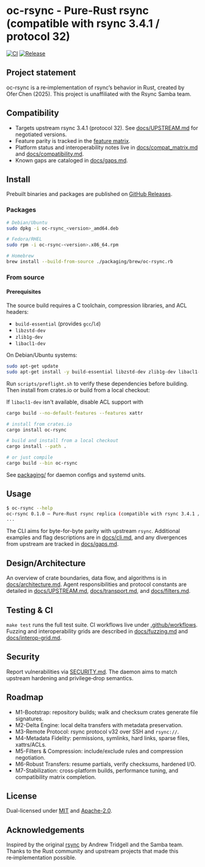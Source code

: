 # oc-rsync - Pure-Rust rsync (compatible with rsync 3.4.1 / protocol 32)

[![CI](https://github.com/oferchen/oc-rsync/actions/workflows/ci.yml/badge.svg)](https://github.com/oferchen/oc-rsync/actions/workflows/ci.yml)
[![Release](https://img.shields.io/github/v/release/oferchen/oc-rsync)](https://github.com/oferchen/oc-rsync/releases)

## Project statement

oc-rsync is a re‑implementation of rsync’s behavior in Rust, created by Ofer Chen (2025). This project is unaffiliated with the Rsync Samba team.

## Compatibility

- Targets upstream rsync 3.4.1 (protocol 32). See [docs/UPSTREAM.md](docs/UPSTREAM.md) for negotiated versions.
- Feature parity is tracked in the [feature matrix](docs/feature_matrix.md).
- Platform status and interoperability notes live in [docs/compat_matrix.md](docs/compat_matrix.md) and [docs/compatibility.md](docs/compatibility.md).
- Known gaps are cataloged in [docs/gaps.md](docs/gaps.md).

## Install

Prebuilt binaries and packages are published on [GitHub Releases](https://github.com/oferchen/oc-rsync/releases).

### Packages

```bash
# Debian/Ubuntu
sudo dpkg -i oc-rsync_<version>_amd64.deb

# Fedora/RHEL
sudo rpm -i oc-rsync-<version>.x86_64.rpm

# Homebrew
brew install --build-from-source ./packaging/brew/oc-rsync.rb
```

### From source

#### Prerequisites

The source build requires a C toolchain, compression libraries, and ACL headers:

- `build-essential` (provides `gcc`/`ld`)
- `libzstd-dev`
- `zlib1g-dev`
- `libacl1-dev`

On Debian/Ubuntu systems:

```bash
sudo apt-get update
sudo apt-get install -y build-essential libzstd-dev zlib1g-dev libacl1-dev
```

Run `scripts/preflight.sh` to verify these dependencies before building. Then
install from crates.io or build from a local checkout:

If `libacl1-dev` isn't available, disable ACL support with

```bash
cargo build --no-default-features --features xattr
```

```bash
# install from crates.io
cargo install oc-rsync

# build and install from a local checkout
cargo install --path .

# or just compile
cargo build --bin oc-rsync
```

See [packaging/](packaging) for daemon configs and systemd units.

## Usage

```bash
$ oc-rsync --help
oc-rsync 0.1.0 — Pure-Rust rsync replica (compatible with rsync 3.4.1 / protocol 32)
...
```

The CLI aims for byte-for-byte parity with upstream `rsync`. Additional examples and flag descriptions are in [docs/cli.md](docs/cli.md), and any divergences from upstream are tracked in [docs/gaps.md](docs/gaps.md).

## Design/Architecture

An overview of crate boundaries, data flow, and algorithms is in [docs/architecture.md](docs/architecture.md). Agent responsibilities and protocol constants are detailed in [docs/UPSTREAM.md](docs/UPSTREAM.md), [docs/transport.md](docs/transport.md), and [docs/filters.md](docs/filters.md).

## Testing & CI

`make test` runs the full test suite. CI workflows live under [.github/workflows](.github/workflows). Fuzzing and interoperability grids are described in [docs/fuzzing.md](docs/fuzzing.md) and [docs/interop-grid.md](docs/interop-grid.md).

## Security

Report vulnerabilities via [SECURITY.md](SECURITY.md). The daemon aims to match upstream hardening and privilege‑drop semantics.

## Roadmap

- M1-Bootstrap: repository builds; walk and checksum crates generate file signatures.
- M2-Delta Engine: local delta transfers with metadata preservation.
- M3-Remote Protocol: rsync protocol v32 over SSH and `rsync://`.
- M4-Metadata Fidelity: permissions, symlinks, hard links, sparse files, xattrs/ACLs.
- M5-Filters & Compression: include/exclude rules and compression negotiation.
- M6-Robust Transfers: resume partials, verify checksums, hardened I/O.
- M7-Stabilization: cross‑platform builds, performance tuning, and compatibility matrix completion.

## License

Dual-licensed under [MIT](LICENSE-MIT) and [Apache-2.0](LICENSE-APACHE).

## Acknowledgements

Inspired by the original [rsync](https://rsync.samba.org/) by Andrew Tridgell and the Samba team. Thanks to the Rust community and upstream projects that made this re‑implementation possible.

